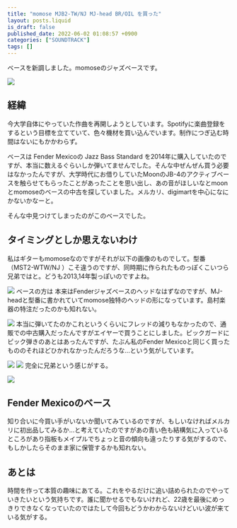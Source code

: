 ```yaml
---
title: "momose MJB2-TW/NJ MJ-head BR/OIL を買った"
layout: posts.liquid
is_draft: false
published_date: 2022-06-02 01:08:57 +0900
categories: ["SOUNDTRACK"]
tags: []
---
```


ベースを新調しました。momoseのジャズベースです。

![](/public/images/2022/06/DSC09191-684x1024.jpg)
## 経緯
今大学自体にやっていた作曲を再開しようとしています。Spotifyに楽曲登録をするという目標を立てていて、色々機材を買い込んでいます。制作につぎ込む時間はないにもかかわらず。

ベースは Fender Mexicoの Jazz Bass Standard を2014年に購入していたのですが、本当に数えるぐらいしか弾いてませんでした。そんな中ぜんぜん買う必要はなかったんですが、大学時代にお借りしていたMoonのJB-4のアクティブベースを触らせてもらったことがあったことを思い出し、あの音がほしいなとmoonとmomoseのベースの中古を探していました。メルカリ、digimartを中心になにかないかなーと。

そんな中見つけてしまったのがこのベースでした。

## タイミングとしか思えないわけ
私はギターもmomoseなのですがそれが以下の画像のものでして。型番（MST2-WTW/NJ&nbsp;）こそ違うのですが、同時期に作られたものっぽくこいつら兄弟ではと。どうも2013,14年製っぽいのですよね。

![](/public/images/2022/06/DSC09202-684x1024.jpg)
ベースの方は 本来はFenderジャズベースのヘッドなはずなのですが、MJ-headと型番に書かれていてmomose独特のヘッドの形になっています。島村楽器の特注だったのかも知れない。

![](/public/images/2022/06/DSC09192-1024x684.jpg)
本当に弾いてたのかこれというくらいにフレッドの減りもなかったので、通販での中古購入だったんですがエイヤーで買うことにしました。ピックガードにピック弾きのあとはあったんですが、たぶん私のFender Mexicoと同じく買ったもののそれほどひかれなかったんだろうな...という気がしています。

![](/public/images/2022/06/DSC09193-1024x684.jpg)
![](/public/images/2022/06/DSC09196-1024x684.jpg)
完全に兄弟という感じがする。

![](/public/images/2022/06/DSC09204-1024x684.jpg)
## Fender Mexicoのベース
知り合いに今買い手がいないか聞いてみているのですが、もしいなければメルカリに初出品してみるか...と考えていたのですがあの青い色も結構気に入っているところがあり指板もメイプルでちょっと音の傾向も違ったりする気がするので、もしかしたらそのまま家に保管するかも知れない。

## あとは
時間を作って本質の趣味にあてる。これをやるだけに追い詰められたのでやっていきたいという気持ちです。誰に聞かせるでもないけれど、22歳を最後にめっきりできなくなっていたのではたして今回もどうかわからないけどいい波が来ている気がする。


